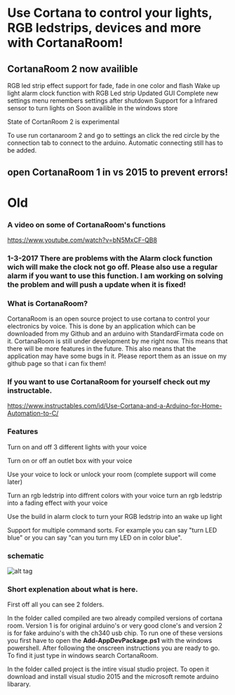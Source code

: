 # Use Cortana to control your lights, RGB ledstrips, devices and more with CortanaRoom!


## CortanaRoom 2 now availible
RGB led strip effect support for fade, fade in one color and flash
Wake up light alarm clock function with RGB Led strip
Updated GUI
Complete new settings menu
remembers settings after shutdown
Support for a Infrared sensor to turn lights on 
Soon availible in the windows store

State of CortanRoom 2 is experimental

To use run cortanaroom 2 and go to settings an click the red circle by the connection tab to connect to the arduino. Automatic connecting still has to be added.




## open CortanaRoom 1 in vs 2015 to prevent errors!

# Old

### A video on some of CortanaRoom's functions

https://www.youtube.com/watch?v=bN5MxCF-QB8

### 1-3-2017 There are problems with the Alarm clock function wich will make the clock not go off. Please also use a regular alarm if you want to use this function. I am working on solving the problem and will push a update when it is fixed!

### What is CortanaRoom?

CortanaRoom is an open source project to use cortana  to control your electronics by voice. This is done by an application which can be downloaded from my Github and an arduino with StandardFirmata code on it. CortanaRoom is still under development by me right now. This means that there will be more features in the future. This also means that the application may have some bugs in it. Please report them as an issue on my github page so that i can fix them!

### If you want to use CortanaRoom for yourself check out my instructable.

https://www.instructables.com/id/Use-Cortana-and-a-Arduino-for-Home-Automation-to-C/

### Features

Turn on and off 3 different lights with your voice

Turn on or off an outlet box with your voice

Use your voice to lock or unlock your room (complete support will come later)

Turn an rgb ledstrip into diffrent colors with your voice turn an rgb ledstrip into a fading effect with your voice

Use the build in alarm clock to turn your RGB ledstrip into an wake up light

Support for multiple command sorts. For example you can say "turn LED blue" or you can say "can you turn my LED on in color blue".

### schematic

![alt tag](https://github.com/sieuwe1/CortanaRoom/blob/master/20170223_224139.jpg)


### Short explenation about what is here.

First off all you can see 2 folders. 

In the folder called compiled are two already compiled versions of cortana room. Version 1 is for original arduino's or very good clone's and version 2 is for fake arduino's with the ch340 usb chip. To run one of these versions you first have to open the **Add-AppDevPackage.ps1** with the windows powershell. After following the onscreen instructions you are ready to go. To find it just type in windows search CortanaRoom.

In the folder called project is the intire visual studio project. To open it download and install visual studio 2015 and the microsoft remote arduino libarary. 

